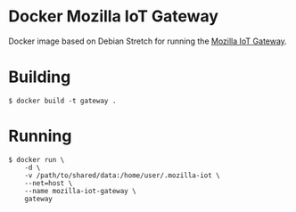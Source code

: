 # Docker Mozilla IoT Gateway

Docker image based on Debian Stretch for running the [Mozilla IoT Gateway](https://github.com/mozilla-iot/gateway).

# Building

```
$ docker build -t gateway .
```

# Running

```
$ docker run \
    -d \
    -v /path/to/shared/data:/home/user/.mozilla-iot \
    --net=host \
    --name mozilla-iot-gateway \
    gateway
```
